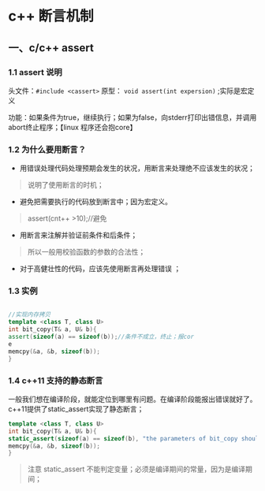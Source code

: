 # c++ 断言机制


## 一、c/c++ assert

### 1.1 assert 说明

头文件：`#include <cassert>`
原型： `void assert(int expersion)` ;实际是宏定义

功能：如果条件为true，继续执行；如果为false，向stderr打印出错信息，并调用abort终止程序；【linux 程序还会抱core】


### 1.2 为什么要用断言？

* 用错误处理代码处理预期会发生的状况，用断言来处理绝不应该发生的状况；

 > 说明了使用断言的时机；

* 避免把需要执行的代码放到断言中；因为宏定义。

 > assert(cnt++ >10);//避免

* 用断言来注解并验证前条件和后条件；
 > 所以一般用校验函数的参数的合法性；

* 对于高健壮性的代码，应该先使用断言再处理错误 ；


### 1.3 实例


```c++

//实现内存拷贝
template <class T, class U> 
int bit_copy(T& a, U& b){
assert(sizeof(a) == sizeof(b));//条件不成立，终止；报cor
e
memcpy(&a, &b, sizeof(b));
}

```
### 1.4 c++11 支持的静态断言

一般我们想在编译阶段，就能定位到哪里有问题。在编译阶段能报出错误就好了。c++11提供了static_assert实现了静态断言；

```c++
template <class T, class U> 
int bit_copy(T& a, U& b){
static_assert(sizeof(a) == sizeof(b), "the parameters of bit_copy should have same width");//不成立，抱指定的错误信息；
memcpy(&a, &b, sizeof(b));
}

```

> 注意
> static_assert 不能判定变量；必须是编译期间的常量，因为是编译期间；

